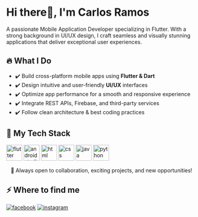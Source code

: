 <h1>Hi there👋, I'm Carlos Ramos</h1>
<p>A passionate Mobile Application Developer specializing in Flutter. With a strong background in UI/UX design, I craft seamless and visually stunning applications that deliver exceptional user experiences.</p>
<h2>🔥 What I Do</h2>
<ul>
  <li>✔️ Build cross-platform mobile apps using <strong>Flutter & Dart</strong></li>
  <li>✔️ Design intuitive and user-friendly <strong>UI/UX</strong> interfaces</li>
  <li>✔️ Optimize app performance for a smooth and responsive experience</li>
  <li>✔️ Integrate REST APIs, Firebase, and third-party services</li>
  <li>✔️ Follow clean architecture & best coding practices</li>
</ul>
<h2>🎯 My Tech Stack</h2>
<p><a target="_blank" href="https://www.vectorlogo.zone/logos/flutterio/flutterio-icon.svg" style="display: inline-block;"><img src="https://www.vectorlogo.zone/logos/flutterio/flutterio-icon.svg" alt="flutter" width="42" height="42" /></a>
<a target="_blank" href="https://www.vectorlogo.zone/logos/android/android-tile.svg" style="display: inline-block;"><img src="https://www.vectorlogo.zone/logos/android/android-tile.svg" alt="android studio" width="42" height="42" /></a>
<a target="_blank" href="https://www.vectorlogo.zone/logos/w3_html5/w3_html5-icon.svg" style="display: inline-block;"><img src="https://www.vectorlogo.zone/logos/w3_html5/w3_html5-icon.svg" alt="html" width="42" height="42" /></a>
<a target="_blank" href="https://www.vectorlogo.zone/logos/w3_css/w3_css-icon~old.svg" style="display: inline-block;"><img src="https://www.vectorlogo.zone/logos/w3_css/w3_css-icon~old.svg" alt="css" width="42" height="42" /></a>
<a target="_blank" href="https://www.vectorlogo.zone/logos/java/java-icon.svg" style="display: inline-block;"><img src="https://www.vectorlogo.zone/logos/java/java-icon.svg" alt="java" width="42" height="42" /></a>
<a target="_blank" href="https://www.vectorlogo.zone/logos/python/python-icon.svg" style="display: inline-block;"><img src="https://www.vectorlogo.zone/logos/python/python-icon.svg" alt="python" width="42" height="42" /></a>

<p align="center">🚀 Always open to collaboration, exciting projects, and new opportunities!</p>

<h2>⚡️ Where to find me</h2>
<p><a target="_blank" href="https://www.facebook.com/itscarlmigzz" style="display: inline-block;"><img src="https://img.shields.io/badge/facebook-logo?style=for-the-badge&logo=facebook&logoColor=white&color=%230866ff" alt="facebook" /></a>
<a target="_blank" href="https://www.instagram.com/itscarlmigzz" style="display: inline-block;"><img src="https://img.shields.io/badge/instagram-logo?style=for-the-badge&logo=instagram&logoColor=white&color=%23F35369" alt="instagram" /></a></p>
